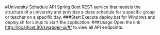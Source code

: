 #University Schedule API
Spring Boot REST service that models the structure of a university and 
provides a class schedule for a specific group or teacher on a specific day.
###Start
Execute deploy.bat for Windows and deploy.sh for Linux to start the application.
###Usage
Open the link [http://localhost:80/swagger-ui/#/](http://localhost:80/swagger-ui/#/) to view all API endpoints.